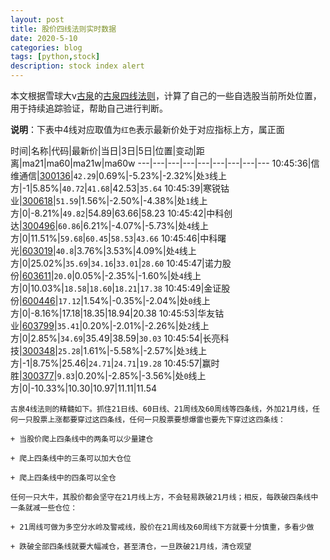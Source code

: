 ```yaml
---
layout: post
title: 股价四线法则实时数据
date: 2020-5-10
categories: blog
tags: [python,stock]
description: stock index alert
---
```



本文根据雪球大v[古泉](https://xueqiu.com/u/7148646888)的[古泉四线法则](https://xueqiu.com/7148646888/130498192)，计算了自己的一些自选股当前所处位置，用于持续追踪验证，帮助自己进行判断。

**说明**：下表中4线对应取值为`红色`表示最新价处于对应指标上方，属正面

时间|名称|代码|最新价|当日|3日|5日|位置|变动|距离|ma21|ma60|ma21w|ma60w
---|---|---|---|---|---|---|---|---
10:45:36|信维通信|[300136](https://xueqiu.com/S/SZ300136)|`42.29`|0.69%|-5.23%|-2.32%|处`3`线上方|-1|5.85%|`40.72`|`41.68`|42.53|`35.64`
10:45:39|寒锐钴业|[300618](https://xueqiu.com/S/SZ300618)|`51.59`|1.56%|-2.50%|-4.38%|处`1`线上方|0|-8.21%|`49.82`|54.89|63.66|58.23
10:45:42|中科创达|[300496](https://xueqiu.com/S/SZ300496)|`60.86`|6.21%|-4.07%|-5.73%|处`4`线上方|0|11.51%|`59.68`|`60.45`|`58.53`|`43.66`
10:45:46|中科曙光|[603019](https://xueqiu.com/S/SH603019)|`40.8`|3.76%|3.53%|4.09%|处`4`线上方|0|25.02%|`35.69`|`34.16`|`33.01`|`28.60`
10:45:47|诺力股份|[603611](https://xueqiu.com/S/SH603611)|`20.0`|0.05%|-2.35%|-1.60%|处`4`线上方|0|10.03%|`18.58`|`18.60`|`18.21`|`17.38`
10:45:49|金证股份|[600446](https://xueqiu.com/S/SH600446)|`17.12`|1.54%|-0.35%|-2.04%|处`0`线上方|0|-8.16%|17.18|18.35|18.94|20.38
10:45:53|华友钴业|[603799](https://xueqiu.com/S/SH603799)|`35.41`|0.20%|-2.01%|-2.26%|处`2`线上方|0|2.85%|`34.69`|35.49|38.59|`30.03`
10:45:54|长亮科技|[300348](https://xueqiu.com/S/SZ300348)|`25.28`|1.61%|-5.58%|-2.57%|处`3`线上方|-1|8.75%|25.46|`24.71`|`24.71`|`19.28`
10:45:57|赢时胜|[300377](https://xueqiu.com/S/SZ300377)|`9.83`|0.20%|-2.85%|-3.56%|处`0`线上方|0|-10.33%|10.30|10.97|11.11|11.54

```
古泉4线法则的精髓如下。抓住21日线、60日线、21周线及60周线等四条线，外加21月线，任何一只股票上涨都要穿过这四条线，任何一只股票要想爆雷也要先下穿过这四条线：

+ 当股价爬上四条线中的两条可以少量建仓

+ 爬上四条线中的三条可以加大仓位

+ 爬上四条线中的四条可以全仓

任何一只大牛，其股价都会坚守在21月线上方，不会轻易跌破21月线；相反，每跌破四条线中一条就减一些仓位：

+ 21周线可做为多空分水岭及警戒线，股价在21周线及60周线下方就要十分慎重，多看少做

+ 跌破全部四条线就要大幅减仓，甚至清仓，一旦跌破21月线，清仓观望
```